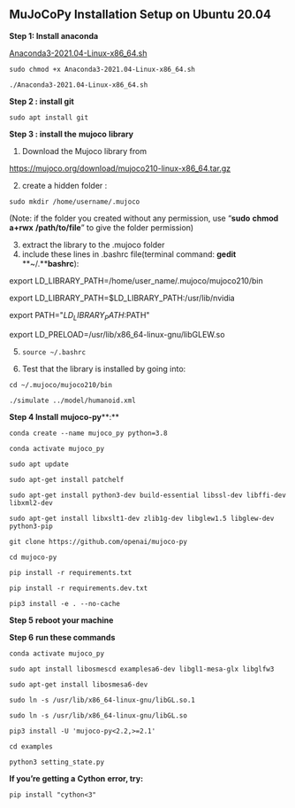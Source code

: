 ## **MuJoCoPy Installation Setup on Ubuntu 20.04**

**Step 1: Install anaconda**


 [Anaconda3-2021.04-Linux-x86_64.sh](https://repo.anaconda.com/archive/Anaconda3-2021.04-Linux-x86_64.sh)

`sudo chmod +x Anaconda3-2021.04-Linux-x86_64.sh`

`./Anaconda3-2021.04-Linux-x86_64.sh`


 **Step 2 : install git**

`sudo apt install git`


 **Step 3 : install the** **mujoco** **library**



1. Download the Mujoco library from 

https://mujoco.org/download/mujoco210-linux-x86_64.tar.gz

2. create a hidden folder :

 `sudo mkdir /home/username/.mujoco`

(Note: if the folder you created without any permission, use “**sudo** **chmod** **a+rwx**   **/path/to/file**” to give the folder permission)



3. extract the library to the .mujoco folder
4. include these lines in .bashrc file(terminal command: **gedit** **~/.****bashrc**):

export LD_LIBRARY_PATH=/home/user_name/.mujoco/mujoco210/bin

export LD_LIBRARY_PATH=$LD_LIBRARY_PATH:/usr/lib/nvidia

export PATH="$LD_LIBRARY_PATH:$PATH"

export LD_PRELOAD=/usr/lib/x86_64-linux-gnu/libGLEW.so



5. `source ~/.bashrc`



6. Test that the library is installed by going into:

 `cd ~/.mujoco/mujoco210/bin`

`./simulate ../model/humanoid.xml`



 **Step 4 Install** **mujoco-py****:**

`conda create --name mujoco_py python=3.8`

`conda activate mujoco_py`

`sudo apt update`

`sudo apt-get install patchelf`

`sudo apt-get install python3-dev build-essential libssl-dev libffi-dev libxml2-dev` 

`sudo apt-get install libxslt1-dev zlib1g-dev libglew1.5 libglew-dev python3-pip`

`git clone https://github.com/openai/mujoco-py`

`cd mujoco-py`

`pip install -r requirements.txt`

`pip install -r requirements.dev.txt`


 `pip3 install -e . --no-cache`


 **Step 5** **reboot your machine**



 **Step 6** **run these commands**

`conda activate mujoco_py`

`sudo apt install libosmescd examplesa6-dev libgl1-mesa-glx libglfw3`

`sudo apt-get install libosmesa6-dev`

`sudo ln -s /usr/lib/x86_64-linux-gnu/libGL.so.1` 

`sudo ln -s /usr/lib/x86_64-linux-gnu/libGL.so`

`pip3 install -U 'mujoco-py<2.2,>=2.1'`

`cd examples`

`python3 setting_state.py`



 **If you’re getting a** **Cython** **error, try:**

`pip install "cython<3"`